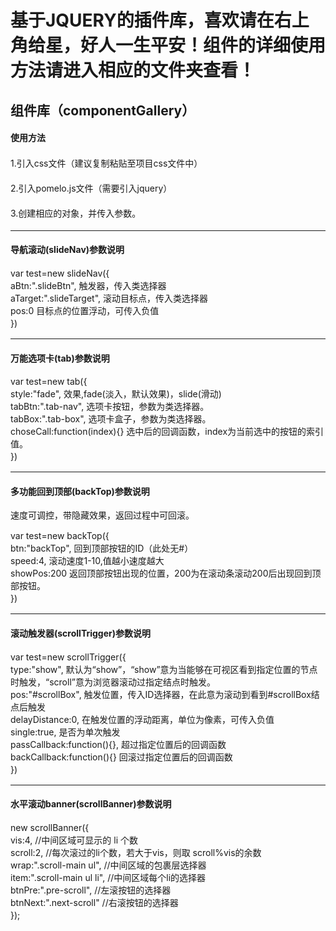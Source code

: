 <h1>基于JQUERY的插件库，喜欢请在右上角给星，好人一生平安！组件的详细使用方法请进入相应的文件夹查看！</h2>
<h2>组件库（componentGallery）</h2>
<h4>使用方法</h4>
<div>
	<p style="line-height: 26px;">1.引入css文件（建议复制粘贴至项目css文件中）</p>
	<p style="line-height: 26px;">2.引入pomelo.js文件（需要引入jquery）</p>
	<p style="line-height: 26px;">3.创建相应的对象，并传入参数。</p>
</div>
<hr>
<h4>导航滚动(slideNav)参数说明</h4>
<p style="line-height: 20px;">
			var test=new slideNav({    <br>
			aBtn:".slideBtn",    触发器，传入类选择器<br>
			aTarget:".slideTarget",   滚动目标点，传入类选择器 <br>
			pos:0   目标点的位置浮动，可传入负值<br>
		})<br>
</p>
<hr>
<h4>万能选项卡(tab)参数说明</h4>
<p style="line-height: 20px;">
			var test=new tab({    <br>
			style:"fade",   效果,fade(淡入，默认效果)，slide(滑动)<br>
			tabBtn:".tab-nav",  选项卡按钮，参数为类选择器。<br>
			tabBox:".tab-box",   选项卡盒子，参数为类选择器。<br>
			choseCall:function(index){}  选中后的回调函数，index为当前选中的按钮的索引值。<br>
		})<br>
</p>
<hr>
<h4>多功能回到顶部(backTop)参数说明</h4>
<p>速度可调控，带隐藏效果，返回过程中可回滚。</p>
<p style="line-height: 20px;">
			var test=new backTop({    <br>
			btn:"backTop",    回到顶部按钮的ID（此处无#）<br>
			speed:4,    滚动速度1-10,值越小速度越大<br>
			showPos:200    返回顶部按钮出现的位置，200为在滚动条滚动200后出现回到顶部按钮。<br>
		})<br>
</p>
<hr>
<h4>滚动触发器(scrollTrigger)参数说明</h4>
<p style="line-height: 20px;">
			var test=new scrollTrigger({    <br>
			type:"show",    默认为“show”，“show”意为当能够在可视区看到指定位置的节点时触发，“scroll”意为浏览器滚动过指定结点时触发。<br>
			pos:"#scrollBox",     触发位置，传入ID选择器，在此意为滚动到看到#scrollBox结点后触发<br>
			delayDistance:0,      在触发位置的浮动距离，单位为像素，可传入负值<br>
			single:true,      是否为单次触发<br>
			passCallback:function(){},         超过指定位置后的回调函数<br>
			backCallback:function(){}         回滚过指定位置后的回调函数<br>
		})<br>
</p>
<hr>
<h4>水平滚动banner(scrollBanner)参数说明</h4>
<p style="line-height: 20px;">
new scrollBanner({         <br>
vis:4,                //中间区域可显示的 li 个数 <br>
scroll:2,               //每次滚过的li个数，若大于vis，则取 scroll%vis的余数<br>
wrap:".scroll-main ul",                 //中间区域的包裹层选择器<br>
item:".scroll-main ul li",          //中间区域每个li的选择器<br>
btnPre:".pre-scroll",                //左滚按钮的选择器<br>
btnNext:".next-scroll"           //右滚按钮的选择器<br>
});
</p>


